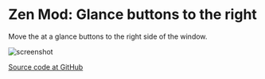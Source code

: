 
# Zen Mod: Glance buttons to the right

Move the at a glance buttons to the right side of the window.

![screenshot](./glance-buttons-right.png)

[Source code at GitHub](https://github.com/psu/zen-mods)
